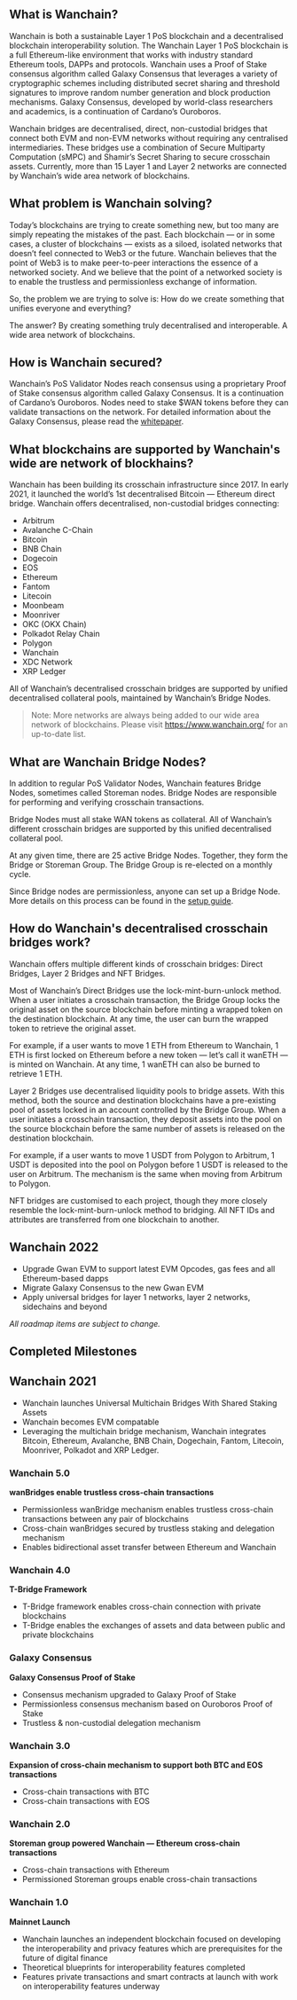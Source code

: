 ## What is Wanchain?

Wanchain is both a sustainable Layer 1 PoS blockchain and a decentralised blockchain interoperability solution. The Wanchain Layer 1 PoS blockchain is a full Ethereum-like environment that works with industry standard Ethereum tools, DAPPs and protocols. Wanchain uses a Proof of Stake consensus algorithm called Galaxy Consensus that leverages a variety of cryptographic schemes including distributed secret sharing and threshold signatures to improve random number generation and block production mechanisms. Galaxy Consensus, developed by world-class researchers and academics, is a continuation of Cardano’s Ouroboros.

Wanchain bridges are decentralised, direct, non-custodial bridges that connect both EVM and non-EVM networks without requiring any centralised intermediaries. These bridges use a combination of Secure Multiparty Computation (sMPC) and Shamir’s Secret Sharing to secure crosschain assets. Currently, more than 15 Layer 1 and Layer 2 networks are connected by Wanchain’s wide area network of blockchains.

## What problem is Wanchain solving?

Today’s blockchains are trying to create something new, but too many are simply repeating the mistakes of the past. Each blockchain — or in some cases, a cluster of blockchains — exists as a siloed, isolated networks that doesn’t feel connected to Web3 or the future. Wanchain believes that the point of Web3 is to make peer-to-peer interactions the essence of a networked society. And we believe that the point of a networked society is to enable the trustless and permissionless exchange of information.

So, the problem we are trying to solve is: How do we create something that unifies everyone and everything?

The answer? By creating something truly decentralised and interoperable. A wide area network of blockchains.

## How is Wanchain secured?

Wanchain’s PoS Validator Nodes reach consensus using a proprietary Proof of Stake consensus algorithm called Galaxy Consensus. It is a continuation of Cardano’s Ouroboros. Nodes need to stake $WAN tokens before they can validate transactions on the network. For detailed information about the Galaxy Consensus, please read the [whitepaper](https://www.wanchain.org/_files/ugd/9296c5_5205d584ee594e879d4b8b58048b6fac.pdf).

## What blockchains are supported by Wanchain's wide are network of blockhains?

Wanchain has been building its crosschain infrastructure since 2017. In early 2021, it launched the world’s 1st decentralised Bitcoin — Ethereum direct bridge. Wanchain offers decentralised, non-custodial bridges connecting:

- Arbitrum
- Avalanche C-Chain
- Bitcoin
- BNB Chain
- Dogecoin
- EOS
- Ethereum
- Fantom
- Litecoin
- Moonbeam
- Moonriver
- OKC (OKX Chain)
- Polkadot Relay Chain
- Polygon
- Wanchain
- XDC Network
- XRP Ledger

All of Wanchain’s decentralised crosschain bridges are supported by unified decentralised collateral pools, maintained by Wanchain’s Bridge Nodes.

> Note: More networks are always being added to our wide area network of blockchains. Please visit https://www.wanchain.org/ for an up-to-date list.

## What are Wanchain Bridge Nodes?

In addition to regular PoS Validator Nodes, Wanchain features Bridge Nodes, sometimes called Storeman nodes. Bridge Nodes are responsible for performing and verifying crosschain transactions.

Bridge Nodes must all stake WAN tokens as collateral. All of Wanchain’s different crosschain bridges are supported by this unified decentralised collateral pool.

At any given time, there are 25 active Bridge Nodes. Together, they form the Bridge or Storeman Group. The Bridge Group is re-elected on a monthly cycle.

Since Bridge nodes are permissionless, anyone can set up a Bridge Node. More details on this process can be found in the [setup guide](https://medium.com/wanchain-foundation/wanchain-5-0-mainnet-user-guide-for-storeman-nodes-9f8b6f7c57b6).

## How do Wanchain's decentralised crosschain bridges work?

Wanchain offers multiple different kinds of crosschain bridges: Direct Bridges, Layer 2 Bridges and NFT Bridges.

Most of Wanchain’s Direct Bridges use the lock-mint-burn-unlock method. When a user initiates a crosschain transaction, the Bridge Group locks the original asset on the source blockchain before minting a wrapped token on the destination blockchain. At any time, the user can burn the wrapped token to retrieve the original asset.

For example, if a user wants to move 1 ETH from Ethereum to Wanchain, 1 ETH is first locked on Ethereum before a new token — let’s call it wanETH — is minted on Wanchain. At any time, 1 wanETH can also be burned to retrieve 1 ETH.

Layer 2 Bridges use decentralised liquidity pools to bridge assets. With this method, both the source and destination blockchains have a pre-existing pool of assets locked in an account controlled by the Bridge Group. When a user initiates a crosschain transaction, they deposit assets into the pool on the source blockchain before the same number of assets is released on the destination blockchain.

For example, if a user wants to move 1 USDT from Polygon to Arbitrum, 1 USDT is deposited into the pool on Polygon before 1 USDT is released to the user on Arbitrum. The mechanism is the same when moving from Arbitrum to Polygon.

NFT bridges are customised to each project, though they more closely resemble the lock-mint-burn-unlock method to bridging. All NFT IDs and attributes are transferred from one blockchain to another.

## Wanchain 2022

- Upgrade Gwan EVM to support latest EVM Opcodes, gas fees and all Ethereum-based dapps
- Migrate Galaxy Consensus to the new Gwan EVM
- Apply universal bridges for layer 1 networks, layer 2 networks, sidechains and beyond

*All roadmap items are subject to change.*

## Completed Milestones

## Wanchain 2021

- Wanchain launches Universal Multichain Bridges With Shared Staking Assets
- Wanchain becomes EVM compatable
- Leveraging the multichain bridge mechanism, Wanchain integrates Bitcoin, Ethereum, Avalanche, BNB Chain, Dogechain, Fantom, Litecoin, Moonriver, Polkadot and XRP Ledger.

### Wanchain 5.0

**wanBridges enable trustless cross-chain transactions**

- Permissionless wanBridge mechanism enables trustless cross-chain transactions between any pair of blockchains
- Cross-chain wanBridges secured by trustless staking and delegation mechanism
- Enables bidirectional asset transfer between Ethereum and Wanchain

### Wanchain 4.0

**T-Bridge Framework**

- T-Bridge framework enables cross-chain connection with private blockchains
- T-Bridge enables the exchanges of assets and data between public and private blockchains

### Galaxy Consensus

**Galaxy Consensus Proof of Stake**

- Consensus mechanism upgraded to Galaxy Proof of Stake
- Permissionless consensus mechanism based on Ouroboros Proof of Stake
- Trustless & non-custodial delegation mechanism

### Wanchain 3.0

**Expansion of cross-chain mechanism to support both BTC and EOS transactions**

- Cross-chain transactions with BTC
- Cross-chain transactions with EOS

### Wanchain 2.0

**Storeman group powered Wanchain — Ethereum cross-chain transactions**

- Cross-chain transactions with Ethereum
- Permissioned Storeman groups enable cross-chain transactions

### Wanchain 1.0

**Mainnet Launch**

- Wanchain launches an independent blockchain focused on developing the interoperability and privacy features which are prerequisites for the future of digital finance
- Theoretical blueprints for interoperability features completed
- Features private transactions and smart contracts at launch with work on interoperability features underway

